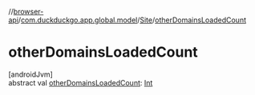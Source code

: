 //[browser-api](../../../index.md)/[com.duckduckgo.app.global.model](../index.md)/[Site](index.md)/[otherDomainsLoadedCount](other-domains-loaded-count.md)

# otherDomainsLoadedCount

[androidJvm]\
abstract val [otherDomainsLoadedCount](other-domains-loaded-count.md): [Int](https://kotlinlang.org/api/latest/jvm/stdlib/kotlin/-int/index.html)
